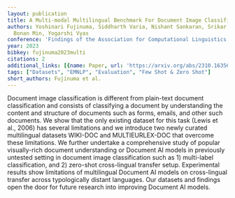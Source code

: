 ```yaml
---
layout: publication
title: A Multi-modal Multilingual Benchmark For Document Image Classification
authors: Yoshinari Fujinuma, Siddharth Varia, Nishant Sankaran, Srikar Appalaraju,
  Bonan Min, Yogarshi Vyas
conference: 'Findings of the Association for Computational Linguistics: EMNLP 2023'
year: 2023
bibkey: fujinuma2023multi
citations: 2
additional_links: [{name: Paper, url: 'https://arxiv.org/abs/2310.16356'}]
tags: ["Datasets", "EMNLP", "Evaluation", "Few Shot & Zero Shot"]
short_authors: Fujinuma et al.
---
```

Document image classification is different from plain-text document
classification and consists of classifying a document by understanding the
content and structure of documents such as forms, emails, and other such
documents. We show that the only existing dataset for this task (Lewis et al.,
2006) has several limitations and we introduce two newly curated multilingual
datasets WIKI-DOC and MULTIEURLEX-DOC that overcome these limitations. We
further undertake a comprehensive study of popular visually-rich document
understanding or Document AI models in previously untested setting in document
image classification such as 1) multi-label classification, and 2) zero-shot
cross-lingual transfer setup. Experimental results show limitations of
multilingual Document AI models on cross-lingual transfer across typologically
distant languages. Our datasets and findings open the door for future research
into improving Document AI models.